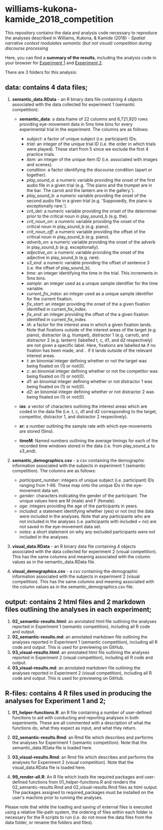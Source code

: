 # williams-kukona-kamide_2018_competition
This repository contains the data and analysis code necessary to reproduce the analyses described in Williams, Kukona, &amp; Kamide (2018) - *Spatial narrative context modulates semantic (but not visual) competition during discourse processing*

Here, you can find a **summary of the results**, including the analysis code in your browser for [Experiment 1](https://github.com/gpwilliams/williams-kukona-kamide_2018_competition/blob/master/output/02_semantic-results.md) and [Experiment 2](https://github.com/gpwilliams/williams-kukona-kamide_2018_competition/blob/master/output/03_visual-results.md).

There are 3 folders for this analysis:

## data: contains 4 data files;

1. **semantic_data.RData** - an R binary data file containing 4 objects associated with the data collected for experiment 1 (semantic competition):

   * **semantic_data**: a data.frame of 22 columns and 6,721,920 rows providing eye-movement data in 5ms time bins for every experimental trial in the experiment. The columns are as follows:
      * *subject*: a factor of unique subject (i.e. participant) IDs.  
      * *trial*: an integer of the unique trial ID (i.e. the order in which trials were played). These start from 5 since we exclude the first 4 practice trials.  
      * *item*: an integer of the unique item ID (i.e. associated with images and scenes).  
      * *condition*: a factor identifying the discourse condition (apart or together).  
      * *play_sound_a*: a numeric variable providing the onset of the first audio file in a given trial (e.g. ‘The piano and the trumpet are in the bar. The carrot and the lantern are in the gallery.’).  
      * *play_sound_b*: a numeric variable providing the onset of the second audio file in a given trial (e.g. 'Supposedly, the piano is exceptionally rare.').  
      * *crit_det*: a numeric variable providing the onset of the determiner prior to the critical noun in play_sound_b (e.g. the).  
      * *crit_noun_on*: a numeric variable providing the onset of the critical noun in play_sound_b (e.g. piano).  
      * *crit_noun_off*: a numeric variable providing the offset of the critical noun in play_sound_b (e.g. piano).  
      * *adverb_on*: a numeric variable providing the onset of the adverb in play_sound_b (e.g. exceptionally).  
      * *adjective_on*: a numeric variable providing the onset of the adjective in play_sound_b (e.g. rare).  
      * *s3_end*: a numeric variable providing the offset of sentence 3 (i.e. the offset of play_sound_b).  
      * *time*: an integer identifying the time in the trial. This increments in 5ms bins.  
      * *sample*: an integer used as a unique sample identifier for the time variable.  
      * *current_fix_index*: an integer used as a unique sample identifier for the current fixation.  
      * *fix_start*: an integer providing the onset of the a given fixation identified in current_fix_index.  
      * *fix_end*: an integer providing the offset of the a given fixation identified in current_fix_index.  
      * *IA*: a factor for the interest area in which a given fixation lands. Note that fixations outside of the interest areas of the target (e.g. piano), distractor (e.g. trumpet), distractor 1 (e.g. carrot), and distractor 2 (e.g. lantern) (labelled t, c, d1, and d2 respectively) are not given a specific label. Here, fixations are labelled `NA` if no fixation has been made, and `.` if it lands outside of the relevant interest areas.  
      * *t*: an binomial integer defining whether or not the target was being fixated on (1) or not(0).  
      * *c*: an binomial integer defining whether or not the competitor was being fixated on (1) or not(0).  
      * *d1*: an binomial integer defining whether or not distractor 1 was being fixated on (1) or not(0).  
      * *d2*: an binomial integer defining whether or not distractor 2 was being fixated on (1) or not(0). 
      
   * **ias**: a vector of characters outlining the interest areas which are coded in the data file (i.e. t, c, d1 and d2 corresponding to the target, competitor, distractor 1, and distractor 2 respectively).  
    
   * **sr**: a number outlining the sample rate with which eye-movements are stored (5ms).  
    
   * **timeM**: Named numbers outlining the average timings for each of the recorded time windows stored in the data (i.e. from play_sound_a to s3_end).  

2. **semantic_demographics.csv** - a csv containing the demographic information associated with the subjects in experiment 1 (semantic competition). The columns are as follows:
 
   * *participant_number*: integers of unique subject (i.e. participant) IDs ranging from 1-66. These map onto the unique IDs in the eye-movement data set.  
   * *gender*: characters indicating the gender of the participant. The unique values here are M (male) and F (female).  
   * *age*: integers providing the age of the participants in years.  
   * *included*: a statement identifying whether (yes) or not (no) the data were included in the analyses. Note that any participants who are not included in the analyses (i.e. participants with included = no) are not saved in the eye-movement data set.  
   * *notes*: a short statement on why any excluded participants were not included in the analyses.  
 
3. **visual_data.RData** - an R binary data file containing 4 objects associated with the data collected for experiment 2 (visual competition). This has the same columns and meaning associated with the column values as in the semantic_data.RData file.

4. **visual_demographics.csv** - a csv containing the demographic information associated with the subjects in experiment 2 (visual competition). This has the same columns and meaning associated with the column values as in the semantic_demographics.csv file.

## output: contains 2 html files and 2 markdown files outlining the analyses in each experiment;

   1. **02_semantic-results.html**: an annotated html file outlining the analyses reported in Experiment 1 (semantic competition), including all R code and output.  
   2. **02_semantic-results.md**: an annotated markdown file outlining the analyses reported in Experiment 1 (semantic competition), including all R code and output. This is used for previewing on GitHub.  
   3. **03_visual-results.html**: an annotated html file outlining the analyses reported in Experiment 2 (visual competition), including all R code and output.  
   4. **03_visual-results.md**: an annotated markdown file outlining the analyses reported in Experiment 2 (visual competition), including all R code and output. This is used for previewing on GitHub.  

## R-files: contains 4 R files used in producing the analyses for Experiment 1 and 2;

1. **01_helper-functions.R**: an R file containing a number of user-defined functions to aid with conducting and reporting analyses in both experiments. These are all commented with a description of what the functions do, what they expect as input, and what they return.
  
2. **02_semantic-results.Rmd**: an Rmd file which describes and performs the analyses for Experiment 1 (semantic competition). Note that the semantic_data.RData file is loaded here.
  
3. **03_visual-results.Rmd**: an Rmd file which describes and performs the analyses for Experiment 2 (visual competition). Note that the visual_data.RData file is loaded here.
  
4. **99_render-all.R**: An R file which loads the required packages and user-defined functions from 01_helper-functions.R and renders the 02_semantic-results.Rmd and 02_visual-results.Rmd files as html output. The packages assigned to required_packages must be installed on the user's machine prior to running the analyses.

Please note that while the loading and saving of external files is executed using a relative file-path system, the ordering of files within each folder is necessary for the R scripts to run (i.e. do not move the data files from the data folder, or rename the folders and files). 
